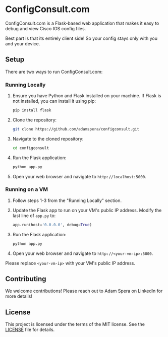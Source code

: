 # ConfigConsult.com

ConfigConsult.com is a Flask-based web application that makes it easy to debug and view Cisco IOS config files.

Best part is that its entirely client side! So your config stays only with you and your device.

## Setup

There are two ways to run ConfigConsult.com:

### Running Locally

1. Ensure you have Python and Flask installed on your machine. If Flask is not installed, you can install it using pip:

    ```bash
    pip install flask
    ```

2. Clone the repository:

    ```bash
    git clone https://github.com/adamspera/configconsult.git
    ```

3. Navigate to the cloned repository:

    ```bash
    cd configconsult
    ```

4. Run the Flask application:

    ```bash
    python app.py
    ```

5. Open your web browser and navigate to `http://localhost:5000`.

### Running on a VM

1. Follow steps 1-3 from the "Running Locally" section.

2. Update the Flask app to run on your VM's public IP address. Modify the last line of `app.py` to:

    ```python
    app.run(host='0.0.0.0', debug=True)
    ```

3. Run the Flask application:

    ```bash
    python app.py
    ```

4. Open your web browser and navigate to `http://<your-vm-ip>:5000`.

Please replace `<your-vm-ip>` with your VM's public IP address.

## Contributing

We welcome contributions! Please reach out to Adam Spera on LinkedIn for more details!

## License

This project is licensed under the terms of the MIT license. See the [LICENSE](LICENSE) file for details.